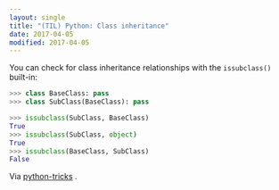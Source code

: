 ```yaml
---
layout: single
title: "(TIL) Python: Class inheritance"
date: 2017-04-05
modified: 2017-04-05
---
```


You can check for class inheritance relationships with the `issubclass()` built-in:

```python
>>> class BaseClass: pass
>>> class SubClass(BaseClass): pass

>>> issubclass(SubClass, BaseClass)
True
>>> issubclass(SubClass, object)
True
>>> issubclass(BaseClass, SubClass)
False
```

Via
[python-tricks](https://www.getdrip.com/deliveries/nvidr2xstzyu8zfrsqgz?__s=6e5g8qvxzzhujt5oncqs)
.
